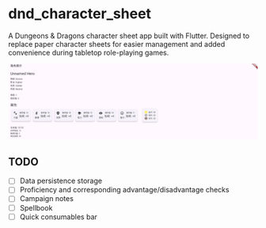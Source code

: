 # dnd_character_sheet

A Dungeons & Dragons character sheet app built with Flutter. Designed to replace paper character sheets for easier management and added convenience during tabletop role-playing games.

![](/screenshot/attributes_and%20money.jpg)

## TODO

- [ ] Data persistence storage
- [ ] Proficiency and corresponding advantage/disadvantage checks
- [ ] Campaign notes
- [ ] Spellbook
- [ ] Quick consumables bar